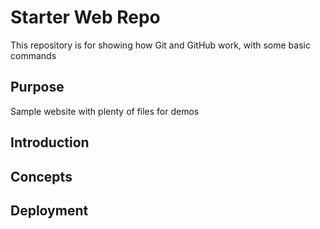# Starter Web Repo

This repository is for showing how Git and GitHub work, with some basic commands

## Purpose

Sample website with plenty of files for demos

## Introduction

## Concepts

## Deployment